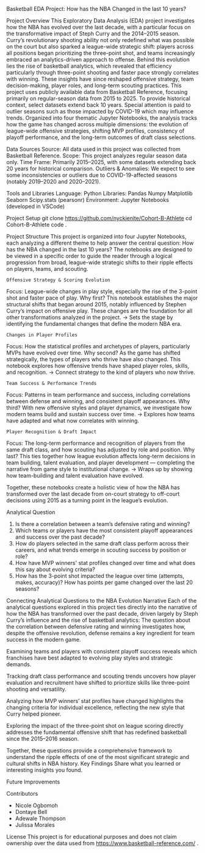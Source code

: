 Basketball EDA Project: How has the NBA Changed in the last 10 years?


Project Overview
This Exploratory Data Analysis (EDA) project investigates how the NBA has evolved over the last decade, with a particular focus on the transformative impact of Steph Curry and the 2014–2015 season. Curry’s revolutionary shooting ability not only redefined what was possible on the court but also sparked a league-wide strategic shift: players across all positions began prioritizing the three-point shot, and teams increasingly embraced an analytics-driven approach to offense.
Behind this evolution lies the rise of basketball analytics, which revealed that efficiency  particularly through three-point shooting and faster pace strongly correlates with winning. These insights have since reshaped offensive strategy, team decision-making, player roles, and long-term scouting practices.
This project uses publicly available data from Basketball Reference, focusing primarily on regular-season data from 2015 to 2025. To provide historical context, select datasets extend back 10 years. Special attention is paid to outlier seasons such as those impacted by COVID-19 which may influence trends.
Organized into four thematic Jupyter Notebooks, the analysis tracks how the game has changed across multiple dimensions: the evolution of league-wide offensive strategies, shifting MVP profiles, consistency of playoff performance, and the long-term outcomes of draft class selections.


Data Sources
    Source: All data used in this project was collected from Basketball Reference.
    Scope: This project analyzes regular season data only.
    Time Frame: Primarily 2015–2025, with some datasets extending back 20 years for historical comparison.
    Outliers & Anomalies:
        We expect to see some inconsistencies or outliers due to COVID-19-affected seasons (notably 2019–2020 and 2020–2021).

Tools and Libraries
    Language: Python
    Libraries:
        Pandas
        Numpy
        Matplotlib
        Seaborn
        Scipy.stats (pearsonr) 
    Environment: Jupyter Notebooks (developed in VSCode)

Project Setup
git clone https://github.com/nyckienite/Cohort-B-Athlete
cd Cohort-B-Athlete
code .


Project Structure
This project is organized into four Jupyter Notebooks, each  analyzing a different theme to help answer the central question: How has the NBA changed in the last 10 years? 
The notebooks are designed to be viewed in a specific order to guide the reader through a logical progression from broad, league-wide strategic shifts to their ripple effects on players, teams, and scouting.

    Offensive Strategy & Scoring Evolution
Focus: League-wide changes in play style, especially the rise of the 3-point shot and faster pace of play.
Why first? This notebook establishes the major structural shifts that began around 2015, notably influenced by Stephen Curry’s impact on offensive play. These changes are the foundation for all other transformations analyzed in the project.
 → Sets the stage by identifying the fundamental changes that define the modern NBA era.

    Changes in Player Profiles
Focus: How the statistical profiles and archetypes of players, particularly MVPs have evolved over time.
Why second? As the game has shifted strategically, the types of players who thrive have also changed. This notebook explores how offensive trends have shaped player roles, skills, and recognition.
 → Connect strategy to the kind of players who now thrive.
    
    Team Success & Performance Trends
Focus: Patterns in team performance and success, including correlations between defense and winning, and consistent playoff appearances.
Why third? With new offensive styles and player dynamics, we investigate how modern teams build and sustain success over time. 
→ Explores how teams have adapted and what now correlates with winning.

    Player Recognition & Draft Impact
Focus: The long-term performance and recognition of players from the same draft class, and how scouting has adjusted by role and position.
Why last? This ties together how league evolution affects long-term decisions in team building, talent evaluation, and player development — completing the narrative from game style to institutional change.
 → Wraps up by showing how team-building and talent evaluation have evolved.

Together, these notebooks create a holistic view of how the NBA has transformed over the last decade from on-court strategy to off-court decisions using 2015 as a turning point in the league’s evolution.

Analytical  Question
1. Is there a correlation between a team’s defensive rating and winning?
2. Which teams or players have the most consistent playoff appearances and success over the past decade?
3. How do players selected in the same draft class perform across their careers, and what trends emerge in scouting success by position or role?
4. How have MVP winners' stat profiles changed over time and what does this say about evolving criteria?
5. How has the 3-point shot impacted the league over time (attempts, makes, accuracy)? How has points per game changed over the last 20 seasons?


Connecting Analytical Questions to the NBA Evolution Narrative
Each of the analytical questions explored in this project ties directly into the narrative of how the NBA has transformed over the past decade, driven largely by Steph Curry’s influence and the rise of basketball analytics:
The question about the correlation between defensive rating and winning investigates how, despite the offensive revolution, defense remains a key ingredient for team success in the modern game.


Examining teams and players with consistent playoff success reveals which franchises have best adapted to evolving play styles and strategic demands.


Tracking draft class performance and scouting trends uncovers how player evaluation and recruitment have shifted to prioritize skills like three-point shooting and versatility.


Analyzing how MVP winners’ stat profiles have changed highlights the changing criteria for individual excellence, reflecting the new style that Curry helped pioneer.


Exploring the impact of the three-point shot on league scoring directly addresses the fundamental offensive shift that has redefined basketball since the 2015–2016 season.


Together, these questions provide a comprehensive framework to understand the ripple effects of one of the most significant strategic and cultural shifts in NBA history.
Key Findings 
Share what you learned or interesting insights you found.

Future Improvements 



Contributors 
- Nicole Ogbomoh
- Dontaye Bell
- Adewale Thompson
- Julissa Morales


License 
This project is for educational purposes and does not claim ownership over the data used from https://www.basketball-reference.com/ . 

